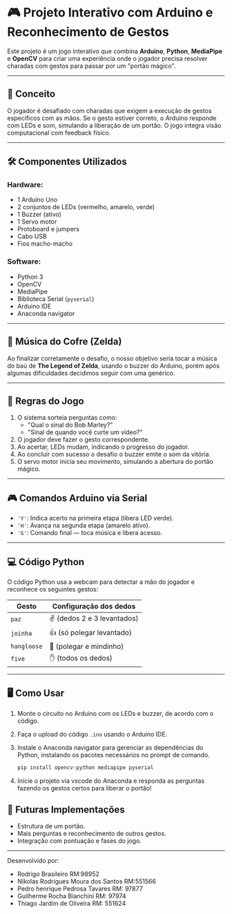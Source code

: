
# 🎮 Projeto Interativo com Arduino e Reconhecimento de Gestos

Este projeto é um jogo interativo que combina **Arduino**, **Python**, **MediaPipe** e **OpenCV** para criar uma experiência onde o jogador precisa resolver charadas com gestos para passar por um "portão mágico".

---

## 🧠 Conceito

O jogador é desafiado com charadas que exigem a execução de gestos específicos com as mãos. Se o gesto estiver correto, o Arduino responde com LEDs e som, simulando a liberação de um portão. O jogo integra visão computacional com feedback físico.

---

## 🛠️ Componentes Utilizados

### Hardware:
- 1 Arduino Uno
- 2 conjuntos de LEDs (vermelho, amarelo, verde)
- 1 Buzzer (ativo)
- 1 Servo motor 
- Protoboard e jumpers
- Cabo USB
- Fios macho-macho

### Software:
- Python 3
- OpenCV
- MediaPipe
- Biblioteca Serial (`pyserial`)
- Arduino IDE
- Anaconda navigator

---

## 🎵 Música do Cofre (Zelda)

Ao finalizar corretamente o desafio, o nosso objetivo seria tocar a música do baú de **The Legend of Zelda**, usando o buzzer do Arduino, porém após algumas dificuldades decidimos seguir com uma genérico.

---

## 🧩 Regras do Jogo

1. O sistema sorteia perguntas como:
   - "Qual o sinal do Bob Marley?"
   - "Sinal de quando você curte um vídeo?"
2. O jogador deve fazer o gesto correspondente.
3. Ao acertar, LEDs mudam, indicando o progresso do jogador.
4. Ao concluir com sucesso o desafio o buzzer emite o som da vitória.
5. O servo motor inicia seu movimento, simulando a abertura do portão mágico.

---

## 🎮 Comandos Arduino via Serial

- `'Y'`: Indica acerto na primeira etapa (libera LED verde).
- `'H'`: Avança na segunda etapa (amarelo ativo).
- `'G'`: Comando final — toca música e libera acesso.
  
---

## 💻 Código Python

O código Python usa a webcam para detectar a mão do jogador e reconhece os seguintes gestos:

| Gesto       | Configuração dos dedos |
|-------------|------------------------|
| `paz`     | ✌ (dedos 2 e 3 levantados) |
| `joinha` | 👍 (só polegar levantado) |
| `hangloose` | 🤙 (polegar e mindinho) |
| `five`      | ✋ (todos os dedos)     |

---

## 🖥️ Como Usar

1. Monte o circuito no Arduino com os LEDs e buzzer, de acordo com o código.
2. Faça o upload do código `.ino` usando o Arduino IDE.
3. Instale o Anaconda navigator para gerenciar as dependências do Python, instalando os pacotes necessários no prompt de comando.

   ```bash
   pip install opencv-python mediapipe pyserial
   ```

4. Inicie o projeto via vscode do Anaconda e responda as perguntas fazendo os gestos certos para liberar o portão!


## 🚀 Futuras Implementações

- Estrutura de um portão.
- Mais perguntas e reconhecimento de outros gestos.
- Integração com pontuação e fases do jogo.

---

Desenvolvido por:
* Rodrigo Brasileiro RM:98952
* Nikolas Rodrigues Moura dos Santos RM:551566
* Pedro henrique Pedrosa Tavares RM: 97877
* Guilherme Rocha Bianchini RM: 97974
* Thiago Jardim de Oliveira RM: 551624 
